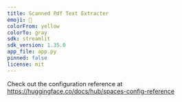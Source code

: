 ```yaml
---
title: Scanned Pdf Text Extracter
emoji: 🐨
colorFrom: yellow
colorTo: gray
sdk: streamlit
sdk_version: 1.35.0
app_file: app.py
pinned: false
license: mit
---
```


Check out the configuration reference at https://huggingface.co/docs/hub/spaces-config-reference
